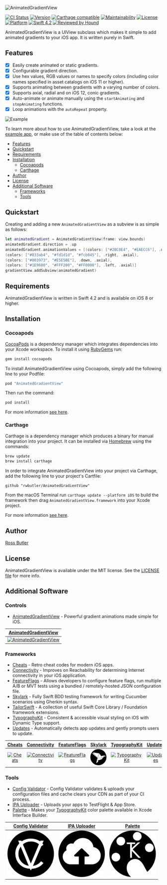 ![AnimatedGradientView](https://github.com/rwbutler/AnimatedGradientView/raw/master/docs/images/animated-gradient-view-banner.png)

[![CI Status](https://img.shields.io/travis/rwbutler/AnimatedGradientView.svg?style=flat)](https://travis-ci.org/rwbutler/AnimatedGradientView)
[![Version](https://img.shields.io/cocoapods/v/AnimatedGradientView.svg?style=flat)](https://cocoapods.org/pods/AnimatedGradientView)
[![Carthage compatible](https://img.shields.io/badge/Carthage-compatible-4BC51D.svg?style=flat)](https://github.com/Carthage/Carthage)
[![Maintainability](https://api.codeclimate.com/v1/badges/a1bfd17cceb7ca5770b3/maintainability)](https://codeclimate.com/github/rwbutler/AnimatedGradientView/maintainability)
[![License](https://img.shields.io/cocoapods/l/AnimatedGradientView.svg?style=flat)](https://cocoapods.org/pods/AnimatedGradientView)
[![Platform](https://img.shields.io/cocoapods/p/AnimatedGradientView.svg?style=flat)](https://cocoapods.org/pods/AnimatedGradientView)
[![Swift 4.2](https://img.shields.io/badge/Swift-4.2-orange.svg?style=flat)](https://swift.org/)
[![Reviewed by Hound](https://img.shields.io/badge/Reviewed_by-Hound-8E64B0.svg)](https://houndci.com)

AnimatedGradientView is a UIView subclass which makes it simple to add animated gradients to your iOS app. It is written purely in Swift.

## Features

- [x] Easily create animated or static gradients.
- [x] Configurable gradient direction.
- [x] Use hex values, RGB values or names to specify colors (including color names specified in asset catalogs on iOS 11 or higher).
- [x] Supports animating between gradients with a varying number of colors.
- [x] Supports axial, radial and on iOS 12, conic gradients.
- [x] Auto-animate or animate manually using the `startAnimating` and `stopAnimating` functions.
- [x] Loop animations with the `autoRepeat` property.

![Example](https://github.com/rwbutler/AnimatedGradientView/raw/master/docs/images/example.gif)

To learn more about how to use AnimatedGradientView, take a look at the [example app](./Example/), or make use of the table of contents below:

- [Features](#features)
- [Quickstart](#quickstart)
- [Requirements](#requirements)
- [Installation](#installation)
	- [Cocoapods](#cocoapods)
	- [Carthage](#carthage)
- [Author](#author)
- [License](#license)
- [Additional Software](#additional-software)
	- [Frameworks](#frameworks)
	- [Tools](#tools)

## Quickstart

Creating and adding a new `AnimatedGradientView` as a subview is as simple as follows:

```swift
let animatedGradient = AnimatedGradientView(frame: view.bounds)
animatedGradient.direction = .up
animatedGradient.animationValues = [(colors: ["#2BC0E4", "#EAECC6"], .up, .axial),
(colors: ["#833ab4", "#fd1d1d", "#fcb045"], .right, .axial),
(colors: ["#003973", "#E5E5BE"], .down, .axial),
(colors: ["#1E9600", "#FFF200", "#FF0000"], .left, .axial)]
gradientView.addSubview(animatedGradient)
```

## Requirements
AnimatedGradientView is written in Swift 4.2 and is available on iOS 8 or higher.

## Installation

### Cocoapods

[CocoaPods](http://cocoapods.org) is a dependency manager which integrates dependencies into your Xcode workspace. To install it using [RubyGems](https://rubygems.org/) run:

```bash
gem install cocoapods
```

To install AnimatedGradientView using Cocoapods, simply add the following line to your Podfile:

```ruby
pod "AnimatedGradientView"
```

Then run the command:

```bash
pod install
```

For more information [see here](https://cocoapods.org/#getstarted).

### Carthage

Carthage is a dependency manager which produces a binary for manual integration into your project. It can be installed via [Homebrew](https://brew.sh/) using the commands:

```bash
brew update
brew install carthage
```

In order to integrate AnimatedGradientView into your project via Carthage, add the following line to your project's Cartfile:

```ogdl
github "rwbutler/AnimatedGradientView"
```

From the macOS Terminal run `carthage update --platform iOS` to build the framework then drag `AnimatedGradientView.framework` into your Xcode project.

For more information [see here](https://github.com/Carthage/Carthage#quick-start).

## Author

[Ross Butler](https://github.com/rwbutler)

## License

AnimatedGradientView is available under the MIT license. See the [LICENSE file](./LICENSE) for more info.

## Additional Software

### Controls

* [AnimatedGradientView](https://github.com/rwbutler/AnimatedGradientView) - Powerful gradient animations made simple for iOS.

|[AnimatedGradientView](https://github.com/rwbutler/AnimatedGradientView) |
|:-------------------------:|
|[![AnimatedGradientView](https://raw.githubusercontent.com/rwbutler/AnimatedGradientView/master/docs/images/animated-gradient-view-logo.png)](https://github.com/rwbutler/AnimatedGradientView) 

### Frameworks

* [Cheats](https://github.com/rwbutler/Cheats) - Retro cheat codes for modern iOS apps.
* [Connectivity](https://github.com/rwbutler/Connectivity) - Improves on Reachability for determining Internet connectivity in your iOS application.
* [FeatureFlags](https://github.com/rwbutler/FeatureFlags) - Allows developers to configure feature flags, run multiple A/B or MVT tests using a bundled / remotely-hosted JSON configuration file.
* [Skylark](https://github.com/rwbutler/Skylark) - Fully Swift BDD testing framework for writing Cucumber scenarios using Gherkin syntax.
* [TailorSwift](https://github.com/rwbutler/TailorSwift) - A collection of useful Swift Core Library / Foundation framework extensions.
* [TypographyKit](https://github.com/rwbutler/TypographyKit) - Consistent & accessible visual styling on iOS with Dynamic Type support.
* [Updates](https://github.com/rwbutler/Updates) - Automatically detects app updates and gently prompts users to update.

|[Cheats](https://github.com/rwbutler/Cheats) |[Connectivity](https://github.com/rwbutler/Connectivity) | [FeatureFlags](https://github.com/rwbutler/FeatureFlags) | [Skylark](https://github.com/rwbutler/Skylark) | [TypographyKit](https://github.com/rwbutler/TypographyKit) | [Updates](https://github.com/rwbutler/Updates) |
|:-------------------------:|:-------------------------:|:-------------------------:|:-------------------------:|:-------------------------:|:-------------------------:|
|[![Cheats](https://raw.githubusercontent.com/rwbutler/Cheats/master/docs/images/cheats-logo.png)](https://github.com/rwbutler/Cheats) |[![Connectivity](https://github.com/rwbutler/Connectivity/raw/master/ConnectivityLogo.png)](https://github.com/rwbutler/Connectivity) | [![FeatureFlags](https://raw.githubusercontent.com/rwbutler/FeatureFlags/master/docs/images/feature-flags-logo.png)](https://github.com/rwbutler/FeatureFlags) | [![Skylark](https://github.com/rwbutler/Skylark/raw/master/SkylarkLogo.png)](https://github.com/rwbutler/Skylark) | [![TypographyKit](https://raw.githubusercontent.com/rwbutler/TypographyKit/master/docs/images/typography-kit-logo.png)](https://github.com/rwbutler/TypographyKit) | [![Updates](https://raw.githubusercontent.com/rwbutler/Updates/master/docs/images/updates-logo.png)](https://github.com/rwbutler/Updates)

### Tools

* [Config Validator](https://github.com/rwbutler/ConfigValidator) - Config Validator validates & uploads your configuration files and cache clears your CDN as part of your CI process.
* [IPA Uploader](https://github.com/rwbutler/IPAUploader) - Uploads your apps to TestFlight & App Store.
* [Palette](https://github.com/rwbutler/TypographyKitPalette) - Makes your [TypographyKit](https://github.com/rwbutler/TypographyKit) color palette available in Xcode Interface Builder.

|[Config Validator](https://github.com/rwbutler/ConfigValidator) | [IPA Uploader](https://github.com/rwbutler/IPAUploader) | [Palette](https://github.com/rwbutler/TypographyKitPalette)|
|:-------------------------:|:-------------------------:|:-------------------------:|
|[![Config Validator](https://raw.githubusercontent.com/rwbutler/ConfigValidator/master/docs/images/config-validator-logo.png)](https://github.com/rwbutler/ConfigValidator) | [![IPA Uploader](https://raw.githubusercontent.com/rwbutler/IPAUploader/master/docs/images/ipa-uploader-logo.png)](https://github.com/rwbutler/IPAUploader) | [![Palette](https://raw.githubusercontent.com/rwbutler/TypographyKitPalette/master/docs/images/typography-kit-palette-logo.png)](https://github.com/rwbutler/TypographyKitPalette)